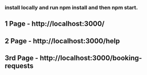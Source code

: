 ### install locally and run npm install and then npm start.

## 1 Page - http://localhost:3000/

## 2 Page - http://localhost:3000/help

## 3rd Page - http://localhost:3000/booking-requests
